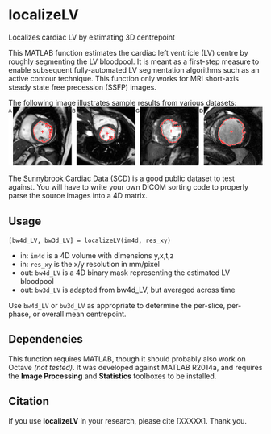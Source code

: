 # localizeLV
Localizes cardiac LV by estimating 3D centrepoint

This MATLAB function estimates the cardiac left ventricle (LV) centre by roughly segmenting the LV bloodpool. It is meant as a first-step measure to enable subsequent fully-automated LV segmentation algorithms such as an active contour technique. This function only works for MRI short-axis steady state free precession (SSFP) images.

The following image illustrates sample results from various datasets:
![Sample results from four datasets](sample-output.jpg)

The [Sunnybrook Cardiac Data (SCD)](http://www.cardiacatlas.org/studies/sunnybrook-cardiac-data/) is a good public dataset to test against. You will have to write your own DICOM sorting code to properly parse the source images into a 4D matrix.

## Usage
```
[bw4d_LV, bw3d_LV] = localizeLV(im4d, res_xy)
```
- in: `im4d` is a 4D volume with dimensions y,x,t,z
- in: `res_xy` is the x/y resolution in mm/pixel
- out: `bw4d_LV` is a 4D binary mask representing the estimated LV bloodpool
- out: `bw3d_LV` is adapted from bw4d_LV, but averaged across time

Use `bw4d_LV` or `bw3d_LV` as appropriate to determine the per-slice, per-phase, or overall mean centrepoint.

## Dependencies
This function requires MATLAB, though it should probably also work on Octave *(not tested)*. It was developed against MATLAB R2014a, and requires the **Image Processing** and **Statistics** toolboxes to be installed.

## Citation
If you use **localizeLV** in your research, please cite [XXXXX]. Thank you.
